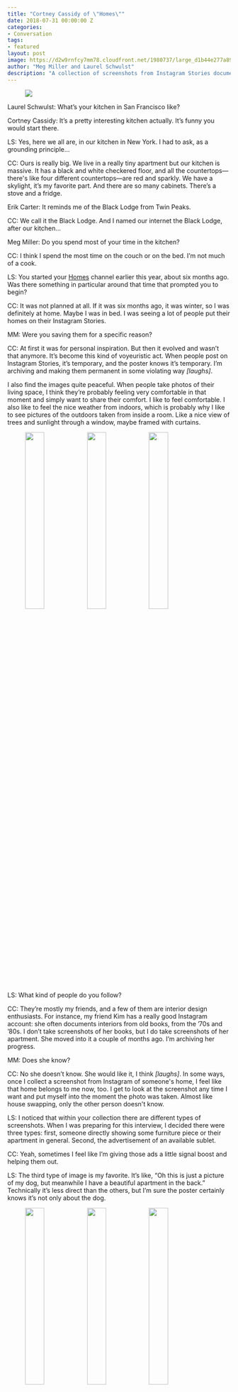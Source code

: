 ```yaml
---
title: "Cortney Cassidy of \"Homes\""
date: 2018-07-31 00:00:00 Z
categories:
- Conversation
tags:
- featured
layout: post
image: https://d2w9rnfcy7mm78.cloudfront.net/1980737/large_d1b44e277a89797614ecdffe963a54fe.png
author: "Meg Miller and Laurel Schwulst"
description: "A collection of screenshots from Instagram Stories documenting the interiors of people's homes."
---
```


<figure>
  <a href="https://www.are.na/block/1980737"><img src="https://d2w9rnfcy7mm78.cloudfront.net/1980737/large_d1b44e277a89797614ecdffe963a54fe.png" /></a>
</figure>

Laurel Schwulst: What’s your kitchen in San Francisco like?

Cortney Cassidy: It’s a pretty interesting kitchen actually. It’s funny you would start there.

LS: Yes, here we all are, in our kitchen in New York. I had to ask, as a grounding principle…

CC: Ours is really big. We live in a really tiny apartment but our kitchen is massive. It has a black and white checkered floor, and all the countertops—there's like four different countertops—are red and sparkly. We have a skylight, it’s my favorite part. And there are so many cabinets. There’s a stove and a fridge.

Erik Carter: It reminds me of the Black Lodge from Twin Peaks.

CC: We call it the Black Lodge. And I named our internet the Black Lodge, after our kitchen…

Meg Miller: Do you spend most of your time in the kitchen?

CC: I think I spend the most time on the couch or on the bed. I’m not much of a cook.

LS: You started your [Homes](https://www.are.na/cortney-cassidy/homes-1517039081) channel earlier this year, about six months ago. Was there something in particular around that time that prompted you to begin?

CC: It was not planned at all. If it was six months ago, it was winter, so I was definitely at home. Maybe I was in bed. I was seeing a lot of people put their homes on their Instagram Stories.

MM: Were you saving them for a specific reason?

CC: At first it was for personal inspiration. But then it evolved and wasn’t that anymore. It’s become this kind of voyeuristic act. When people post on Instagram Stories, it’s temporary, and the poster knows it’s temporary. I’m archiving and making them permanent in some violating way _[laughs]_.

I also find the images quite peaceful. When people take photos of their living space, I think they’re probably feeling very comfortable in that moment and simply want to share their comfort. I like to feel comfortable. I also like to feel the nice weather from indoors, which is probably why I like to see pictures of the outdoors taken from inside a room. Like a nice view of trees and sunlight through a window, maybe framed with curtains.

<figure>
  <img src="https://d2w9rnfcy7mm78.cloudfront.net/2493254/large_cc9fc19920ca64b687b61fb1541957e1.png" style="display:inline-block; width: 32%; margin-top: 0; vertical-align: top;" />
  <img src="https://d2w9rnfcy7mm78.cloudfront.net/2493256/large_8d867fe36a08e7b239efc375447ecff9.png" style="display:inline-block; width: 32%; margin-top: 0; vertical-align: top;" />
  <img src="https://d2w9rnfcy7mm78.cloudfront.net/2493255/large_a7999281e2b8c962b0680ca16be11c30.png" style="display:inline-block; width: 32%; margin-top: 0; vertical-align: top;" />
</figure>

LS: What kind of people do you follow?

CC: They’re mostly my friends, and a few of them are interior design enthusiasts. For instance, my friend Kim has a really good Instagram account: she often documents interiors from old books, from the ’70s and ’80s. I don’t take screenshots of her books, but I do take screenshots of her apartment. She moved into it a couple of months ago. I’m archiving her progress.

MM: Does she know?

CC: No she doesn’t know. She would like it, I think _[laughs]_. In some ways, once I collect a screenshot from Instagram of someone's home, I feel like that home belongs to me now, too. I get to look at the screenshot any time I want and put myself into the moment the photo was taken. Almost like house swapping, only the other person doesn't know.

LS: I noticed that within your collection there are different types of screenshots. When I was preparing for this interview, I decided there were three types: first, someone directly showing some furniture piece or their apartment in general. Second, the advertisement of an available sublet.

CC: Yeah, sometimes I feel like I’m giving those ads a little signal boost and helping them out.

LS: The third type of image is my favorite. It’s like, “Oh this is just a picture of my dog, but meanwhile I have a beautiful apartment in the back.” Technically it’s less direct than the others, but I’m sure the poster certainly knows it’s not only about the dog.

<figure>
  <img src="https://d2w9rnfcy7mm78.cloudfront.net/2493250/large_e18800a63273f610590a7d4769587da1.png" style="display:inline-block; width: 32%; margin-top: 0; vertical-align: top;" />
  <img src="https://d2w9rnfcy7mm78.cloudfront.net/2493251/large_6ccfd0f341a81e90ed62cd6816305992.png" style="display:inline-block; width: 32%; margin-top: 0; vertical-align: top;" />
  <img src="https://d2w9rnfcy7mm78.cloudfront.net/2493253/large_276fb6a341829be32bc264e3df3479c4.png" style="display:inline-block; width: 32%; margin-top: 0; vertical-align: top;" />  
</figure>

CC: Right. They made the subjective decision to make that exact crop.

LS: I like what you said earlier about people simply want to share their comfort. Even though it can be seen as selfish or bragging, it’s also quite generous to share comfort. You said collecting the screenshots likewise makes you feel at peace.

CC: Yes, it’s a nice feeling. Organizing makes me feel calm. I’m searching for a certain kind of content, digging through the noise to find what I want to see.

MM: Are you really organized?

CC: It helps my anxiety. If you have a very organized life, you have less to worry about.

When you typically view Instagram Stories, they’re one at a time, taking up the whole screen. When I saw all my Instagram Stories screenshots in a row I thought, “That looks so cool.” There’s something so peaceful and organized in how it looks as a collection.

MM: Have you noticed any patterns from the collection? Any interior patterns, where it’s like everybody puts their kitchen table beside their kitchen island or something? I mean, nobody does that.

CC: The main trend I see are the plants. They make the spaces really nice.

<figure>
  <img src="https://d2w9rnfcy7mm78.cloudfront.net/2493252/large_9213552b3afb2014ccda01177a93618f.png" style="display:inline-block; width: 49%; margin-top: 0; vertical-align: top;" />
  <img src="https://d2w9rnfcy7mm78.cloudfront.net/2493257/large_f1257144ae0409b7fbcd2ab265543487.png" style="display:inline-block; width: 49%; margin-top: 0; vertical-align: top;" />
</figure>

EC: It’s a status symbol. Because the people we follow are around our age—in their late 20s, early 30s—getting their lives together. So it’s a way of showing off that they’re getting themselves organized.

CC: I think about that often. We’re at the nesting time in our lives. We’re making our spaces very comfortable.

EC: It makes sense people want to share their nests. People’s living spaces are extensions of their personalities. And the more intimate that space is, maybe the closer it is to their personality. Sharing your space is a way of projecting yourself to the world.

CC: Yes, seeing a vignette of a home without the person present in the image is like getting to see another angle of them, almost like it's their echo or ghost.

One of my concerns is that I need to expand my bubble. Interior designers are usually not as interesting because it’s not as organic or real, it’s just the homes they work on. And that’s not what I’m looking for. I’m looking for people in their real homes.

The project has evolved. At first, I wasn’t very strict. But by now, I’m carefully paying attention when I see a home in Instagram Stories. I have a list of qualifications. If there are a bunch of people in it, I don’t capture it. That’s a lifestyle moment and not a living moment, if that makes sense.

I used to work for _Dwell_ magazine, which featured all these “natural” but still very staged, modern, and expensive looking places. Perhaps it’s always in the back of my mind as something I don’t want.

LS: It’s interesting to think about nesting over time, as I’m sure people have been nesting at this age for generations. It makes me wonder how people shared their nests in each generation in collaboration with the technology or distribution methods available at the time. I wonder if advances in technology are parallel to advances in sharing intimacy.

MM: Yeah, Instagram Stories is really intimate, for a moment, but it goes away. At least in theory.

If Dwell were to go into a home, it would be frozen in time and accessible later. It might seem intimate because of its subject matter, but it’s actually not intimate at all.

CC: When people post to Instagram Stories—not just homes, but anything—I think most people don’t consider all possible environments and contexts in which their posts will be viewed. It could be on so many different screens in so many different places, public and private, so many different eyes. People are looking on the train. The people above you who are standing can see it, too.

EC: Or if they’re archiving it, in an Are.na channel.

CC: These people are putting it out there. I’m just taking what they’ve given me. I’m not taking anything private. This is the dilemma I have when I take these screenshots. I feel a little sorry.

MM: Your project highlights where we’re at with social media today. It’s strange we haven’t gotten over this cognitive gap. When you put it out there, it’s out there. It’s always shocking when your post comes back to you from a third party.

CC: Like, “Whoa, somebody saw this?”

MM: Yes, even though you know that it’s public, you can’t get past that mental hurdle. I don’t know if that’s something that will change the more and more we live with these platforms. Or if humans can’t foresee dissemination when it’s just you and your tiny device.

LS: Even though today we’re trying to make communicating through computers more human by making it ephemeral, it doesn’t change the underlying fact that copying and dispersion are always possible through this technology.

EC: I always feel a weird disconnect between something I’m making and seeing it out in the wild. It feels so personal when you’re making it by yourself, and then all of a sudden someone is doing something else with it.

LS: How long do you think you’ll continue presenting [Homes](https://www.are.na/cortney-cassidy/homes-1517039081)?

CC: I don’t know. I don’t have any plans to stop. Until someone gets upset that I took a screenshot of their Instagram Stories, I guess. I’ll probably do it for as long as I use Instagram, which I’m not sure how long that will be.

LS: I took a big break from social media recently. And what brought me back was this quote from an Adrienne Rich poem written in 1973 called “[Diving into the Wreck](https://www.poets.org/poetsorg/poem/diving-wreck).” She says you can’t understand the wreck—which means you can’t understand society—without becoming one with it. Even though, earlier when we were talking, you said you hate it when you wake up and immediately start scrolling, you’re obviously a researcher trying to understand. And you have to be there, within it, to do this research. You can’t be outside.

CC: It’s so true you say that. And it actually makes me feel better. Most of my practice and writing and most of the things I create come from this place of being online since that’s where I experience it. Sometimes I wonder if I left, would I fall apart? Would I have nothing to inspire me anymore?

MM: Since people you know follow you on Are.na in addition to Instagram, do you think about what they think when they see their social media from one platform being transferred to another?

CC: Yes, I do think about that sometimes. A friend will start following my channel on Are.na, and maybe a week later they post a photo of their home on Instagram Stories. And I wonder if it’s coincidental or if they want to be on my Are.na channel. While I think about it, no one has ever said anything. This is the first time anyone has ever talked about it _[laughs]_.

I have a friend who was scrolling through Are.na while his mom was visiting. He had just come across a batch of Homes I uploaded. His mom leaned over and exclaimed, “Oh, that’s nice.” So that was great feedback. Moms will love it.


----------

[Cortney Cassidy](http://cortneycassidy.com/) is a writer/artist who exhibits, prints, and performs text-based work. Her fourth book, 99, is available from Issue Press.

[Erik Carter](http://erikcarter.net/) is Cortney's partner and a graphic designer.

[Laurel Schwulst](http://laurelschwulst.com/)’s only resolution this year was to create a reading nook in her apartment.

Meg Miller edits the Are.na blog.
